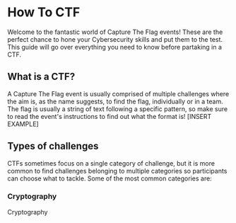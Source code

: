 # How To CTF

Welcome to the fantastic world of Capture The Flag events! These are the perfect chance to hone your Cybersecurity skills and put them to the test. This guide will go over everything you need to know before partaking in a CTF.

## What is a CTF?
A Capture The Flag event is usually comprised of multiple challenges where the aim is, as the name suggests, to find the flag, individually or in a team. The flag is usually a string of text following a specific pattern, so make sure to read the event's instructions to find out what the format is! [INSERT EXAMPLE]

## Types of challenges
CTFs sometimes focus on a single category of challenge, but it is more common to find challenges belonging to multiple categories so participants can choose what to tackle. Some of the most common categories are:

### Cryptography
Cryptography 
